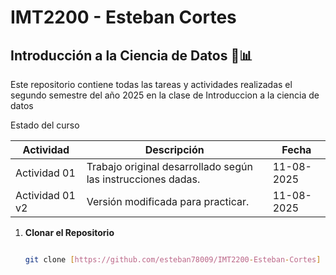 # IMT2200 - Esteban Cortes

## Introducción a la Ciencia de Datos 🧪📊

Este repositorio contiene todas las tareas y actividades realizadas el segundo semestre del año 2025 en la clase de Introduccion a la ciencia de datos

Estado del curso

| Actividad | Descripción | Fecha |
|-----------|-------------|-------|
| Actividad 01 | Trabajo original desarrollado según las instrucciones dadas. | 11-08-2025 |
| Actividad 01 v2 | Versión modificada para practicar. | 11-08-2025 |





1. **Clonar el Repositorio**
   ```bash

   git clone [https://github.com/esteban78009/IMT2200-Esteban-Cortes]

